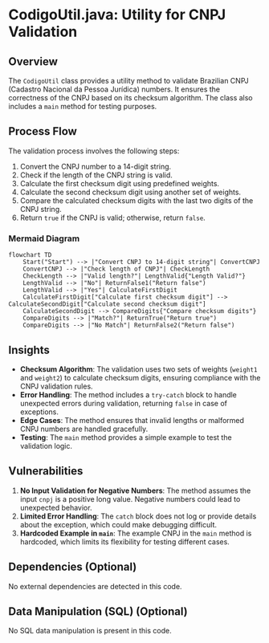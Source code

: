 # CodigoUtil.java: Utility for CNPJ Validation

## Overview
The `CodigoUtil` class provides a utility method to validate Brazilian CNPJ (Cadastro Nacional da Pessoa Jurídica) numbers. It ensures the correctness of the CNPJ based on its checksum algorithm. The class also includes a `main` method for testing purposes.

## Process Flow
The validation process involves the following steps:
1. Convert the CNPJ number to a 14-digit string.
2. Check if the length of the CNPJ string is valid.
3. Calculate the first checksum digit using predefined weights.
4. Calculate the second checksum digit using another set of weights.
5. Compare the calculated checksum digits with the last two digits of the CNPJ string.
6. Return `true` if the CNPJ is valid; otherwise, return `false`.

### Mermaid Diagram
```mermaid
flowchart TD
    Start("Start") --> |"Convert CNPJ to 14-digit string"| ConvertCNPJ
    ConvertCNPJ --> |"Check length of CNPJ"| CheckLength
    CheckLength --> |"Valid length?"| LengthValid{"Length Valid?"}
    LengthValid --> |"No"| ReturnFalse1("Return false")
    LengthValid --> |"Yes"| CalculateFirstDigit
    CalculateFirstDigit["Calculate first checksum digit"] --> CalculateSecondDigit["Calculate second checksum digit"]
    CalculateSecondDigit --> CompareDigits{"Compare checksum digits"}
    CompareDigits --> |"Match?"| ReturnTrue("Return true")
    CompareDigits --> |"No Match"| ReturnFalse2("Return false")
```

## Insights
- **Checksum Algorithm**: The validation uses two sets of weights (`weight1` and `weight2`) to calculate checksum digits, ensuring compliance with the CNPJ validation rules.
- **Error Handling**: The method includes a `try-catch` block to handle unexpected errors during validation, returning `false` in case of exceptions.
- **Edge Cases**: The method ensures that invalid lengths or malformed CNPJ numbers are handled gracefully.
- **Testing**: The `main` method provides a simple example to test the validation logic.

## Vulnerabilities
1. **No Input Validation for Negative Numbers**: The method assumes the input `cnpj` is a positive long value. Negative numbers could lead to unexpected behavior.
2. **Limited Error Handling**: The `catch` block does not log or provide details about the exception, which could make debugging difficult.
3. **Hardcoded Example in `main`**: The example CNPJ in the `main` method is hardcoded, which limits its flexibility for testing different cases.

## Dependencies (Optional)
No external dependencies are detected in this code.

## Data Manipulation (SQL) (Optional)
No SQL data manipulation is present in this code.

